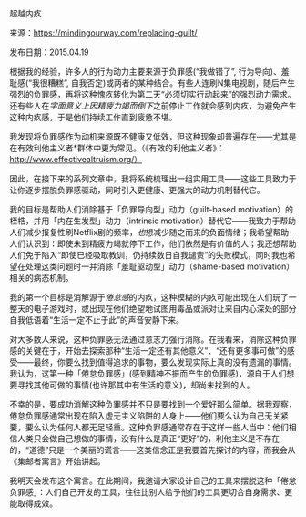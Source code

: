 超越内疚

来源：https://mindingourway.com/replacing-guilt/

发布日期：2015.04.19

根据我的经验，许多人的行为动力主要来源于负罪感(“我做错了”, 行为导向)、羞耻感(“我很糟糕”, 自我否定)或两者的某种结合。有些人连刷N集电视剧，随后产生强烈的负罪感，再将这种愧疚转化为第二天“必须切实行动起来”的强烈动力需求。还有些人在*字面意义上因精疲力竭而倒下*之前停止工作就会感到内疚，为避免产生这种内疚感，于是他们持续工作直到疲惫不堪。

我发现将负罪感作为动机来源既不健康又低效，但这种现象却普遍存在——尤其是在有效利他主义者*群体中更为常见。（《有效的利他主义者》：http://www.effectivealtruism.org/）

因此，在接下来的系列文章中，我将系统梳理出一组实用工具——这些工具致力于让你逐步摆脱负罪感驱动，同时引入更健康、更强大的动力机制替代它。

我的目标是帮助人们消除基于「负罪导向型」动力（guilt-based motivation）的桎梏，并用「内在生发型」动力（intrinsic motivation）替代它——我致力于帮助人们减少报复性刷Netflix剧的频率，*也*想减少随之而来的负面情绪；我希望帮助人们认识到：即使未到精疲力竭就停下工作，他们依然是有价值的人；我还想帮助人们免于陷入“即使已经吸取教训，仍持续数日自我谴责”的失败模式，同时我也希望在处理这类问题时一并消除「羞耻驱动型」动力（shame-based motivation）相关的病态机制。

我的第一个目标是消解源于*倦怠感*的内疚，这种模糊的内疚可能出现在人们玩了一整天的电子游戏时，或出现在他们绝望地试图用毒品或派对让来自内心深处的部分自我低语着“生活一定不止于此”的声音安静下来。

对大多数人来说，这种负罪感无法通过意志力强行消除。在我看来，消除这种负罪感的关键在于，开始去探索那种“生活一定还有其他意义"、“还有更多事可做”的感受——最终，你要么找到值得追求的事物，要么发现实际上真的没有遗漏的事情。我认为，这第一种「倦怠负罪感」(感到精神不振而产生的负罪感)，源自于人们想要寻找其他可做的事情(也许那其中有生活的意义)，却尚未找到的人。

不幸的是，要成功消解这种负罪感并不只是要找到一个爱好那么简单。据我观察，倦怠负罪感通常出现在陷入虚无主义陷阱的人身上——他们要么认为自己无关紧要，要么认为任何人都无足轻重。这种负罪感通常存在于这样一些人当中：他们相信人类只会做自己想做的事情，没有什么是真正“更好”的，利他主义是不存在的，“道德”只是一个美丽的谎言——这类信念正是我要首先探讨的内容，而我会从《集邮者寓言》开始讲起。

我明天会发布这个寓言。在此期间，我邀请大家设计自己的工具来摆脱这种「倦怠负罪感」：人们自己开发的工具，往往比别人给予他们的工具更切合自身需求、更能取得成效。